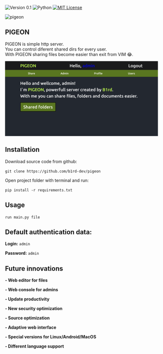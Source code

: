 ![Version 0.1](https://img.shields.io/badge/Version%200.1-FFC832?style=for-the-badge&logoColor=white)
![Python](https://img.shields.io/badge/Python-004772?style=for-the-badge&logo=python&logoColor=ffff00)
[![MIT License](https://img.shields.io/badge/MIT%20License-004772?style=for-the-badge&logo=license&logoColor=white)](https://github.com/b1rd-dev/PIGEON/blob/master/LICENSE.md)

<p>
  <img src="https://github.com/b1rd-dev/PIGEON/blob/main/static/imgs/icon.ico" width=85px alt="pigeon"/>
  <h2>PIGEON</h2>
</p>

PIGEON is simple http server. <br>
You can control diferent shared dirs for every user. <br>
With PIGEON sharing files become easier than exit from VIM 😂.

<p align="center">
  <img src="https://github.com/b1rd-dev/pigeon/blob/main/pigeon_home.png" alt="Pigeon screenshot">
</p>

## Installation

Download source code from github: 

`git clone https://github.com/b1rd-dev/pigeon`

Open project folder with terminal and run: 

`pip install -r requirements.txt`

## Usage <br>

`run main.py file`

## Default authentication data: <br>

**Login:**
`admin` 

**Password:**
`admin`

## Future innovations

**- Web editor for files**

**- Web console for admins**

**- Update productivity**

**- New security optimization**

**- Source optimization**

**- Adaptive web interface**

**- Special versions for Linux/Android/MacOS**

**- Different language support**
